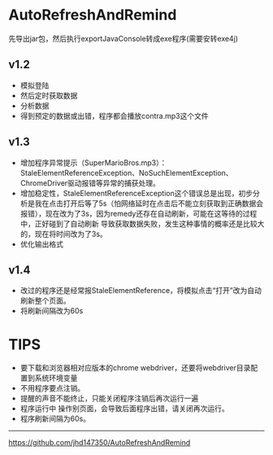 # AutoRefreshAndRemind
先导出jar包，然后执行exportJavaConsole转成exe程序(需要安转exe4j) 
 
## v1.2
- 模拟登陆
- 然后定时获取数据
- 分析数据
- 得到预定的数据或出错，程序都会播放contra.mp3这个文件  
 
## v1.3  
- 增加程序异常提示（SuperMarioBros.mp3）：StaleElementReferenceException、NoSuchElementException、ChromeDriver驱动报错等异常的捕获处理。
- 增加稳定性，StaleElementReferenceException这个错误总是出现，初步分析是我在点击打开后等了5s（怕网络延时在点击后不能立刻获取到正确数据会报错），现在改为了3s，因为remedy还存在自动刷新，可能在这等待的过程中，正好碰到了自动刷新 导致获取数据失败，发生这种事情的概率还是比较大的，现在将时间改为了3s。
- 优化输出格式

## v1.4
- 改过的程序还是经常报StaleElementReference，将模拟点击“打开”改为自动刷新整个页面。
- 将刷新间隔改为60s

# TIPS
- 要下载和浏览器相对应版本的chrome webdriver，还要将webdriver目录配置到系统环境变量
- 不用程序要点注销。
- 提醒的声音不能终止，只能关闭程序注销后再次运行一遍
- 程序运行中 操作别页面，会导致后面程序出错，请关闭再次运行。
- 程序刷新间隔为60s。

---------
https://github.com/jhd147350/AutoRefreshAndRemind